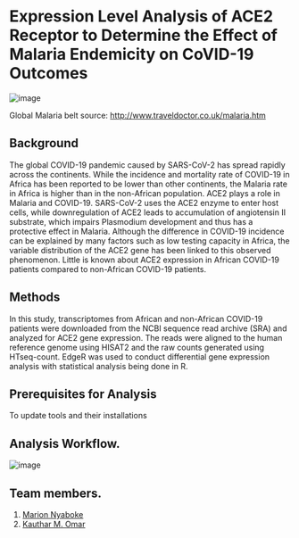 # Expression Level Analysis of ACE2 Receptor to Determine the Effect of Malaria Endemicity on CoVID-19 Outcomes

![image](https://user-images.githubusercontent.com/45264074/161213449-c6e3e0ba-7166-4def-aa1e-c3530691e8ac.png)

Global Malaria belt
source: http://www.traveldoctor.co.uk/malaria.htm

## Background

The global COVID-19 pandemic caused by SARS-CoV-2 has spread rapidly across the continents. While the incidence and mortality rate of COVID-19 in Africa has been reported to be lower than other continents, the Malaria rate in Africa is higher than in the non-African population. ACE2 plays a role in Malaria and COVID-19.
SARS-CoV-2 uses the ACE2 enzyme to enter host cells, while downregulation of ACE2 leads to accumulation of angiotensin II substrate, which impairs Plasmodium development and thus has a protective effect in Malaria. Although the difference in COVID-19 incidence can be explained by many factors such as low testing capacity in Africa, the variable distribution of the ACE2 gene has been linked to this observed phenomenon. Little is known about ACE2 expression in African COVID-19 patients compared to non-African COVID-19 patients.

## Methods
In this study, transcriptomes from African and non-African COVID-19 patients were downloaded from the NCBI sequence read archive (SRA) and analyzed for ACE2 gene expression. The reads were aligned to the human reference genome using HISAT2 and the raw counts generated using HTseq-count. EdgeR was used to conduct differential gene expression analysis with statistical analysis being done in R.


## Prerequisites for Analysis

To update tools and their installations

## Analysis Workflow.

![image](https://user-images.githubusercontent.com/45264074/160587704-756a14cf-982f-43ab-9508-646d8b3e8f50.png)


## Team members.

1. [Marion Nyaboke](https://github.com/marionnyaboke)
2. [Kauthar M. Omar](https://github.com/Kauthar-Omar)
